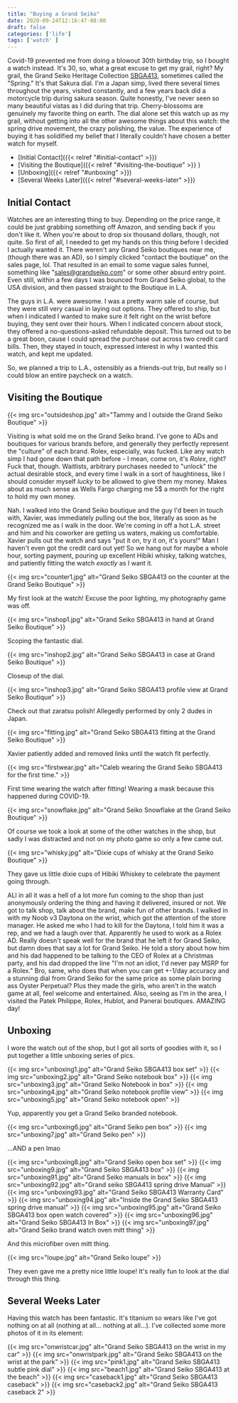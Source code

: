 ```yaml
---
title: "Buying a Grand Seiko"
date: 2020-09-24T12:16:47-08:00
draft: false
categories: ['life']
tags: ['watch' ]
---
```


Covid-19 prevented me from doing a blowout 30th birthday trip, so I bought a watch instead. It's 30, so, what a great excuse
to get my grail, right? My grail, the Grand Seiko Heritage Collection
[SBGA413](https://www.grand-seiko.com/us-en/collections/sbga413g), sometimes called the "Spring." It's that Sakura dial. I'm
a Japan simp, lived there several times throughout the years, visited constantly, and a few years back did a motorcycle trip
during sakura season. Quite honestly, I've never seen so many beautiful vistas as I did during that trip. Cherry-blossoms
are genuinely my favorite thing on earth. The dial alone set this watch up as my grail, without getting into all the other
awesome things about this watch: the spring drive movement, the crazy polishing, the value. The experience of buying it has
solidified my belief that I literally couldn't have chosen a better watch for myself.

* [Initial Contact]({{< relref "#initial-contact" >}})
* [Visiting the Boutique]({{< relref "#visiting-the-boutique" >}} )
* [Unboxing]({{< relref "#unboxing" >}})
* [Several Weeks Later]({{< relref "#several-weeks-later" >}})

## Initial Contact
Watches are an interesting thing to buy. Depending on the price range, it could be just grabbing something off Amazon, and
sending back if you don't like it. When you're about to drop six thousand dollars, though, not quite. So first of all, I
needed to get my hands on this thing before I decided I actually wanted it. There weren't any Grand Seiko boutiques near me,
(though there was an AD), so I simply clicked "contact the boutique" on the sales page, lol. That resulted in an email to some
vague sales funnel, something like "sales@grandseiko.com" or some other absurd entry point. Even still, within a few days I
was bounced from Grand Seiko global, to the USA division, and then passed straight to the Boutique in L.A.

The guys in L.A. were awesome. I was a pretty warm sale of course, but they were still very casual in laying out options.
They offered to ship, but when I indicated I wanted to make sure it felt right on the wrist before buying, they sent
over their hours. When I indicated concern about stock, they offered a no-questions-asked refundable deposit. This turned out to be a great boon, cause I could spread the purchase out across two credit card bills. Then, they stayed in touch, expressed
interest in why I wanted this watch, and kept me updated.

So, we planned a trip to L.A., ostensibly as a friends-out trip, but really so I could blow an entire paycheck on a watch.

## Visiting the Boutique
{{< img src="outsideshop.jpg" alt="Tammy and I outside the Grand Seiko Boutique" >}}

Visiting is what sold me on the Grand Seiko brand. I've gone to ADs and boutiques for various brands before, and generally
they perfectly represent the "culture" of each brand. Rolex, especially, was fucked. Like any watch simp I had gone down that path before - I mean, come on, it's *Rolex*, right? Fuck that, though. Waitlists, arbitrary purchases needed to "unlock" the
actual desirable stock, and every time I walk in a sort of haughtiness, like I should consider myself *lucky* to be allowed
to give them my money. Makes about as much sense as Wells Fargo charging me 5$ a month for the right to hold my own money.

Nah. I walked into the Grand Seiko boutique and the guy I'd been in touch with, Xavier, was immediately pulling out the box,
literally as soon as he recognized me as I walk in the door. We're coming in off a hot L.A. street and him and his coworker
are getting us waters, making us comfortable. Xavier pulls out the watch and says "put it on, try it on, it's yours!" Man
I haven't even got the credit card out yet! So we hang out for maybe a whole hour, sorting payment, pouring up excellent
Hibiki whisky, talking watches, and patiently fitting the watch *exactly* as I want it.

{{< img src="counter1.jpg" alt="Grand Seiko SBGA413 on the counter at the Grand Seiko Boutique" >}}

 My first look at the watch! Excuse the poor lighting, my photography game was off.

{{< img src="inshop1.jpg" alt="Grand Seiko SBGA413 in hand at Grand Seiko Boutique" >}}

Scoping the fantastic dial.

{{< img src="inshop2.jpg" alt="Grand Seiko SBGA413 in case at Grand Seiko Boutique" >}}

Closeup of the dial.

{{< img src="inshop3.jpg" alt="Grand Seiko SBGA413 profile view at Grand Seiko Boutique" >}}

Check out that zaratsu polish! Allegedly performed by only 2 dudes in Japan.

{{< img src="fitting.jpg" alt="Grand Seiko SBGA413 fitting at the Grand Seiko Boutique" >}}

Xavier patiently added and removed links until the watch fit perfectly.

{{< img src="firstwear.jpg" alt="Caleb wearing the Grand Seiko SBGA413 for the first time." >}}

First time wearing the watch after fitting! Wearing a mask because this happened during COVID-19.

{{< img src="snowflake.jpg" alt="Grand Seiko Snowflake at the Grand Seiko Boutique" >}}

Of course we took a look at some of the other watches in the shop, but sadly I was distracted and not on my photo game so
only a few came out.


{{< img src="whisky.jpg" alt="Dixie cups of whisky at the Grand Seiko Boutique" >}}

They gave us little dixie cups of Hibiki Whiskey to celebrate the payment going through.

ALl in all it was a hell of a lot more fun coming to the shop than just anonymously ordering the thing and having it delivered, insured or not.
We got to talk shop, talk about the brand, make fun of other brands. I walked in with my Noob v3 Daytona on the wrist, which
got the attention of the store manager. He asked me who I had to kill for the Daytona, I told him it was a rep, and we had
a laugh over that. Apparently he used to work as a Rolex AD. Really doesn't speak well for the brand that he left it for
Grand Seiko, but damn does that say a lot for Grand Seiko. He told a story about how him and his dad happened to be talking
to the CEO of Rolex at a Christmas party, and his dad dropped the line "I'm not an idiot, I'd never pay MSRP for a Rolex." Bro,
same, who does that when you can get +-1/day accuracy and a stunning dial from Grand Seiko for the same price as some plain
boring ass Oyster Perpetual? Plus they made the girls, who aren't in the watch game at all, feel welcome and entertained.
Also, seeing as I'm in the area, I visited the Patek Philippe, Rolex, Hublot, and Panerai boutiques. AMAZING day!


## Unboxing

I wore the watch out of the shop, but I got all sorts of goodies with it, so I put together a little unboxing series of pics.

{{< img src="unboxing1.jpg" alt="Grand Seiko SBGA413 box set" >}}
{{< img src="unboxing2.jpg" alt="Grand Seiko notebook box" >}}
{{< img src="unboxing3.jpg" alt="Grand Seiko Notebook in box" >}}
{{< img src="unboxing4.jpg" alt="Grand Seiko notebook profile view" >}}
{{< img src="unboxing5.jpg" alt="Grand Seiko notebook open" >}}

Yup, apparently you get a Grand Seiko branded notebook.

{{< img src="unboxing6.jpg" alt="Grand Seiko pen box" >}}
{{< img src="unboxing7.jpg" alt="Grand Seiko pen" >}}

...AND a pen lmao

{{< img src="unboxing8.jpg" alt="Grand Seiko open box set" >}}
{{< img src="unboxing9.jpg" alt="Grand Seiko SBGA413 box" >}}
{{< img src="unboxing91.jpg" alt="Grand Seiko manuals in box" >}}
{{< img src="unboxing92.jpg" alt="Grand seiko SBGA413 spring drive Manual" >}}
{{< img src="unboxing93.jpg" alt="Grand Seiko SBGA413 Warranty Card" >}}
{{< img src="unboxing94.jpg" alt="Inside the Grand Seiko SBGA413 spring drive manual" >}}
{{< img src="unboxing95.jpg" alt="Grand Seiko SBGA413 box open watch covered" >}}
{{< img src="unboxing96.jpg" alt="Grand Seiko SBGA413 In Box" >}}
{{< img src="unboxing97.jpg" alt="Grand Seiko brand watch oven mitt thing" >}}

And this microfiber oven mitt thing.

{{< img src="loupe.jpg" alt="Grand Seiko loupe" >}}


They even gave me a pretty nice little loupe! It's really fun to look at the dial through this thing.

## Several Weeks Later

Having this watch has been fantastic. It's titanium so wears like I've got nothing on at all (nothing at all... nothing at all...). I've collected some more photos of it in its element:


{{< img src="onwristcar.jpg" alt="Grand Seiko SBGA413 on the wrist in my car" >}}
{{< img src="onwristpark.jpg" alt="Grand Seiko SBGA413 on the wrist at the park" >}}
{{< img src="pink1.jpg" alt="Grand Seiko SBGA413 subtle pink dial" >}}
{{< img src="beach1.jpg" alt="Grand Seiko SBGA413 at the beach" >}}
{{< img src="caseback1.jpg" alt="Grand Seiko SBGA413 caseback" >}}
{{< img src="caseback2.jpg" alt="Grand Seiko SBGA413 caseback 2" >}}

